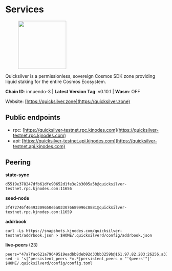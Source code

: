 # Services

<figure><img src="https://raw.githubusercontent.com/kj89/testnet_manuals/main/pingpub/logos/quicksilver.png" width="150" alt=""><figcaption></figcaption></figure>

Quicksilver is a permissionless, sovereign Cosmos SDK zone providing liquid staking for the entire Cosmos Ecosystem.

**Chain ID**: innuendo-3 | **Latest Version Tag**: v0.10.1 | **Wasm**: OFF

Website: [https://quicksilver.zone](https://quicksilver.zone)


## Public endpoints

* rpc: [https://quicksilver-testnet.rpc.kjnodes.com](https://quicksilver-testnet.rpc.kjnodes.com)
* api: [https://quicksilver-testnet.api.kjnodes.com](https://quicksilver-testnet.api.kjnodes.com)

## Peering

**state-sync**

```
d5519e378247dfb61dfe90652d1fe3e2b3005a5b@quicksilver-testnet.rpc.kjnodes.com:11656
```

**seed-node**

```
3f472746f46493309650e5a033076689996c8881@quicksilver-testnet.rpc.kjnodes.com:11659
```

**addrbook**
```
curl -Ls https://snapshots.kjnodes.com/quicksilver-testnet/addrbook.json > $HOME/.quicksilverd/config/addrbook.json
```

**live-peers** (23)
```
peers="47a7fac621a79649519eadbb8deb92d33bb3259b@161.97.82.203:26256,a37474c1f254cd4b16d924327a755c914e8e7d86@65.109.30.53:26656,7fe3007cba4de49584cbdad9489ffecfc9651c57@65.108.79.246:26673,5844010472bac487748336616d450bc9f0cbc57c@65.108.72.175:29656,2096650d8586b858d3369205f3b46ac4c765bc8e@65.109.53.155:26656,392a7ec2683e288866c353b7a8ac9ecc4e7b4bfc@142.165.207.19:16656,8ff8a186fe9cbc70d0f34891fa051f87e561a48b@158.160.0.93:26656,a854277e77b0ac095e53156266cdc39ad4b13b2f@142.132.205.94:15619,c133c4c0c7034c8c345330f394984ad08092fc14@138.201.17.11:27656,0551eaa0db7097274410ee27a71672817e314b83@167.235.245.191:26656,0a3ac40a7a4ce35978c4da97be2eb6974bc3c58b@185.252.233.217:46656,dc88be3a0075ce429a423237abe223a9528ce0df@65.108.204.119:31656,9e4c87dc3a2365fe44ab52a9e22a43cc6378a935@142.132.199.27:21026,5c6bfcfd42e8a4cf7960cf8b1860eed3de17196d@65.108.75.237:2010,532625a997a6f891405202968607f72afe004f15@202.61.225.157:26666,20b6b3f6c0927c14a2348f5e378b98cb8596fc06@34.105.195.160:26656,7b21198feaf0882f09fcbb24060961f434d158a3@35.242.163.107:26656,3da9fbcb9ec210ec1c94ebc49f46fad3d3721e77@65.108.136.39:26651,7d112277450f0a8ef1059e6b334c373a215726ea@23.88.0.170:15619,433f85361545a434ad6b4202e2f373e4894ecf39@142.132.151.99:15619,ba6c461874236d6dc95083886c8bd833d47d5c0a@195.3.221.13:46656,64c58848cae4f3f1cb5d7700d3c225aa21536d28@142.132.155.252:47656,e0f0703e9ce343c46e0ec01b19216715e817b358@65.109.85.170:28656"
sed -i 's|^persistent_peers *=.*|persistent_peers = "'$peers'"|' $HOME/.quicksilverd/config/config.toml
```
